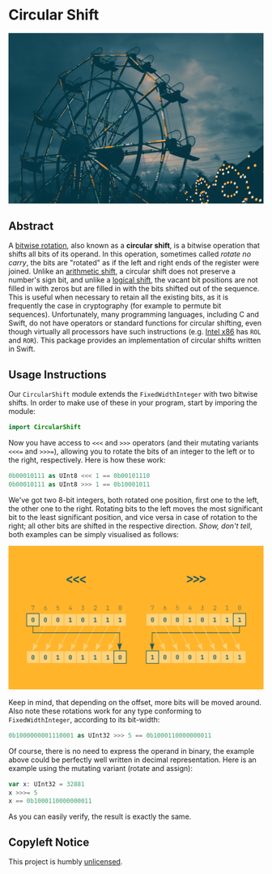 # Circular Shift

![Wheel](./Documentation/Images/Hero.jpg)

## Abstract

A [bitwise rotation](https://en.wikipedia.org/wiki/Bitwise_rotation), also known as a **circular shift**, is a bitwise operation that shifts all bits of its operand. In this operation, sometimes called *rotate no carry*, the bits are "rotated" as if the left and right ends of the register were joined. Unlike an [arithmetic shift](https://en.wikipedia.org/wiki/Arithmetic_shift), a circular shift does not preserve a number's sign bit, and unlike a [logical shift](https://en.wikipedia.org/wiki/Logical_shift), the vacant bit positions are not filled in with zeros but are filled in with the bits shifted out of the sequence. This is useful when necessary to retain all the existing bits, as it is frequently the case in cryptography (for example to permute bit sequences). Unfortunately, many programming languages, including C and Swift, do not have operators or standard functions for circular shifting, even though virtually all processors have such instructions (e.g. [Intel x86](https://en.wikipedia.org/wiki/Intel_x86) has `ROL` and `ROR`). This package provides an implementation of circular shifts written in Swift.

## Usage Instructions

Our `CircularShift` module extends the `FixedWidthInteger` with two bitwise shifts. In order to make use of these in your program, start by imporing the module:

```swift
import CircularShift
```

Now you have access to  `<<<` and `>>>` operators (and their mutating variants `<<<=` and `>>>=`), allowing you to rotate the bits of an integer to the left or to the right, respectively. Here is how these work:

```swift
0b00010111 as UInt8 <<< 1 == 0b00101110
0b00010111 as UInt8 >>> 1 == 0b10001011
```

We've got two 8-bit integers, both rotated one position, first one to the left, the other one to the right. Rotating bits to the left moves the most significant bit to the least significant position, and vice versa in case of rotation to the right; all other bits are shifted in the respective direction. _Show, don't tell_, both examples can be simply visualised as follows:

![Circular Shifts Diagram](Documentation/Images/CircularShiftsDiagram.svg)

Keep in mind, that depending on the offset, more bits will be moved around. Also note these rotations work for any type conforming to `FixedWidthInteger`, according to its bit-width:

```swift
0b1000000001110001 as UInt32 >>> 5 == 0b1000110000000011
```

Of course, there is no need to express the operand in binary, the example above could be perfectly well written in decimal representation. Here is an example using the mutating variant (rotate and assign):

```swift
var x: UInt32 = 32881
x >>>= 5 
x == 0b1000110000000011
```

As you can easily verify, the result is exactly the same.

## Copyleft Notice

This project is humbly [unlicensed](https://unlicense.org).
